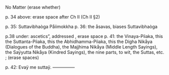 No Matter (erase whether)

p. 34 above: erase space after Ch II  (Ch II   §2)

p. 35: Suttavibhaòga
Påìimokkha
p. 36: the åsavas, biases
Suttavibhaòga

p.38 under: ascetics”,   addressed , erase space
p. 41: the Vinaya-Piìaka, this the Suttanta-Piìaka, this the Abhidhamma-Piìaka, this the Dígha Nikåya (Dialogues of the Buddha), the Majjhima Nikåya (Middle Length Sayings), the Saÿyutta Nikåya (Kindred Sayings),
the nine parts, to wit, the Suttas,   etc.  ; (erase spaces)

p. 42: Evaÿ me suttaÿ.
—————
